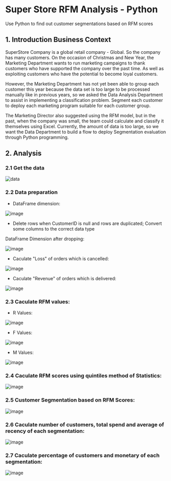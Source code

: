 # Super Store RFM Analysis - Python
Use Python to find out customer segmentations based on RFM scores
## 1. Introduction Business Context
SuperStore Company is a global retail company - Global. So the company has many customers. On the occasion of Christmas and New Year, the Marketing Department wants to run marketing campaigns to thank customers who have supported the company over the past time. As well as exploiting customers who have the potential to become loyal customers.

However, the Marketing Department has not yet been able to group each customer this year because the data set is too large to be processed manually like in previous years, so we asked the Data Analysis Department to assist in implementing a classification problem. Segment each customer to deploy each marketing program suitable for each customer group.

The Marketing Director also suggested using the RFM model, but in the past, when the company was small, the team could calculate and classify it themselves using Excel. Currently, the amount of data is too large, so we want the Data Department to build a flow to deploy Segmentation evaluation through Python programming.

## 2. Analysis 
### 2.1 Get the data
![data](https://github.com/phuonght3001/Super-Store-RFM-Analysis---Python/assets/150796721/66f3931d-8d26-4449-8245-e022b5be813d)
### 2.2 Data preparation
- DataFrame dimension:

![image](https://github.com/phuonght3001/Super-Store-RFM-Analysis---Python/assets/150796721/7bf43ed0-805b-4df8-944d-834b3174cbc3)


- Delete rows when CustomerID is null and rows are duplicated; Convert some columns to the correct data type

DataFrame Dimension after dropping:

![image](https://github.com/phuonght3001/Super-Store-RFM-Analysis---Python/assets/150796721/3337a481-99ff-448f-b393-68ec7a080ed7)

- Caculate "Loss" of orders which is cancelled:

![image](https://github.com/phuonght3001/Super-Store-RFM-Analysis---Python/assets/150796721/fdac237d-ff69-457c-9be3-e5c0890054fb)

- Caculate "Revenue" of orders which is delivered:
  
![image](https://github.com/phuonght3001/Super-Store-RFM-Analysis---Python/assets/150796721/823c5ad4-ad60-4041-8d42-2bfe003c09a4)
### 2.3 Caculate RFM values:
- R Values:

![image](https://github.com/phuonght3001/Super-Store-RFM-Analysis---Python/assets/150796721/f7a4c092-09b8-4af0-93bc-8c5124109bc6)

- F Values:

![image](https://github.com/phuonght3001/Super-Store-RFM-Analysis---Python/assets/150796721/a80f084c-fedc-46b9-b18e-c23b9252294b)

- M Values:

![image](https://github.com/phuonght3001/Super-Store-RFM-Analysis---Python/assets/150796721/2398b038-6ceb-4c0e-a6a9-cf0fad77dad0)

### 2.4 Caculate RFM scores using quintiles method of Statistics:
![image](https://github.com/phuonght3001/Super-Store-RFM-Analysis---Python/assets/150796721/f518d093-bd1a-4621-870e-5fa17bc8de50)

### 2.5 Customer Segmentation based on RFM Scores:
![image](https://github.com/phuonght3001/Super-Store-RFM-Analysis---Python/assets/150796721/5c98c683-4a39-4516-971a-e75b04a5c0d9)

### 2.6 Caculate number of customers, total spend and average of recency of each segmentation:
![image](https://github.com/phuonght3001/Super-Store-RFM-Analysis---Python/assets/150796721/c818b3d0-e555-4938-bf21-fd76cc6b9997)

### 2.7 Caculate percentage of customers and monetary of each segmentation:
![image](https://github.com/phuonght3001/Super-Store-RFM-Analysis---Python/assets/150796721/f52b7631-c0e4-4002-ad7f-5708b60fa5c4)







